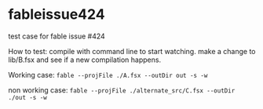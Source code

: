 # fableissue424
test case for fable issue #424

How to test:
compile with command line to start watching.
make a change to lib/B.fsx and see if a new compilation happens.

Working case:
`fable --projFile ./A.fsx --outDir out -s -w`

non working case:
`fable --projFile ./alternate_src/C.fsx --outDir ./out -s -w`
